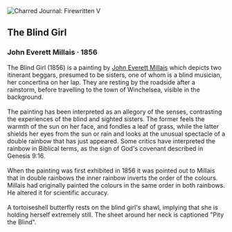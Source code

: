 <div class="artwork-of-the-day">
  <div class="container">
    <div class="img-wrapper">
      <img
        src="https://uploads2.wikiart.org/images/john-everett-millais/the-blind-girl-1856.jpg!Large.jpg"
        alt="Charred Journal: Firewritten V" />
    </div>
    <div class="artwork-detail">
      <div class="artwork-origin"> 
        <h2 class="artwork-name">The Blind Girl</h2>
        <h3 class="artist">
          John Everett Millais
                    ·  1856
        </h3>
      </div>
      <p class="description">
        <span class="artwork-description-text ng-binding" ng-bind-html="viewModel.ArtworkOfTheDay.Description | unsafe">The Blind Girl (1856) is a painting by <a target="_blank" href="/en/john-everett-millais">John Everett Millais</a> which depicts two itinerant beggars, presumed to be sisters, one of whom is a blind musician, her concertina on her lap. They are resting by the roadside after a rainstorm, before travelling to the town of Winchelsea, visible in the background.
<br>
<br>The painting has been interpreted as an allegory of the senses, contrasting the experiences of the blind and sighted sisters. The former feels the warmth of the sun on her face, and fondles a leaf of grass, while the latter shields her eyes from the sun or rain and looks at the unusual spectacle of a double rainbow that has just appeared. Some critics have interpreted the rainbow in Biblical terms, as the sign of God's covenant described in Genesis 9:16.
<br>
<br>When the painting was first exhibited in 1856 it was pointed out to Millais that in double rainbows the inner rainbow inverts the order of the colours. Millais had originally painted the colours in the same order in both rainbows. He altered it for scientific accuracy.
<br>
<br>A tortoiseshell butterfly rests on the blind girl's shawl, implying that she is holding herself extremely still. The sheet around her neck is captioned "Pity the Blind".</span>
                        <div class="text-shadow-container" ng-show="showShadow" style=""></div>
      </p>
    </div>
  </div>

</div>

